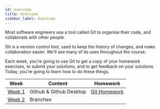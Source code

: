 ```yaml
---
id: overview
title: Overview
sidebar_label: Overview
---
```


Most software engineers use a tool called Git to organise their code, and collaborate with other people.

Git is a version control tool, used to keep the history of changes, and make collaboration easier. We'll see many of its uses throughout the course.

Each week, you're going to use Git to get a copy of your homework exercises, to submit your solutions, and to get feedback on your solutions. Today, you're going to learn how to do these things.

| Week                    | Content                 | Homework                   |
| ----------------------- | ----------------------- | -------------------------- |
| [Week 1](./index.md)    | Github & Github Desktop | [Git Homework](./homework) |
| [Week 2](./branches.md) | Branches                | |
